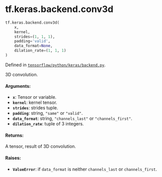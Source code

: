 <div itemscope itemtype="http://developers.google.com/ReferenceObject">
<meta itemprop="name" content="tf.keras.backend.conv3d" />
<meta itemprop="path" content="Stable" />
</div>

# tf.keras.backend.conv3d

``` python
tf.keras.backend.conv3d(
    x,
    kernel,
    strides=(1, 1, 1),
    padding='valid',
    data_format=None,
    dilation_rate=(1, 1, 1)
)
```



Defined in [`tensorflow/python/keras/backend.py`](/code/stable/tensorflow/python/keras/backend.py).

3D convolution.

#### Arguments:

* <b>`x`</b>: Tensor or variable.
* <b>`kernel`</b>: kernel tensor.
* <b>`strides`</b>: strides tuple.
* <b>`padding`</b>: string, `"same"` or `"valid"`.
* <b>`data_format`</b>: string, `"channels_last"` or `"channels_first"`.
* <b>`dilation_rate`</b>: tuple of 3 integers.


#### Returns:

A tensor, result of 3D convolution.


#### Raises:

* <b>`ValueError`</b>: if `data_format` is neither `channels_last` or
    `channels_first`.
